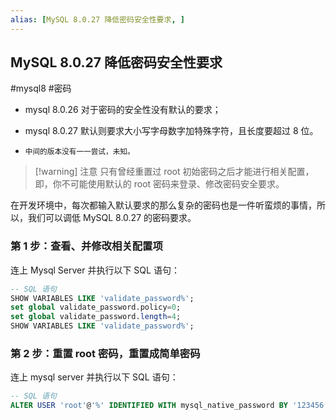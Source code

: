 ```yaml
---
alias: [MySQL 8.0.27 降低密码安全性要求, ]
---
```


## MySQL 8.0.27 降低密码安全性要求

#mysql8  #密码

- mysql 8.0.26 对于密码的安全性没有默认的要求；

- mysql 8.0.27 默认则要求大小写字母数字加特殊字符，且长度要超过 8 位。

- <small>中间的版本没有一一尝试，未知。</small>

> [!warning] 注意
> 只有曾经重置过 root 初始密码之后才能进行相关配置，即，你不可能使用默认的 root 密码来登录、修改密码安全要求。

在开发环境中，每次都输入默认要求的那么复杂的密码也是一件听蛮烦的事情，所以，我们可以调低 MySQL 8.0.27 的密码要求。

### 第 1 步：查看、并修改相关配置项

连上 Mysql Server 并执行以下 SQL 语句：

```sql
-- SQL 语句
SHOW VARIABLES LIKE 'validate_password%';
set global validate_password.policy=0;
set global validate_password.length=4;
SHOW VARIABLES LIKE 'validate_password%';
```

### 第 2 步：重置 root 密码，重置成简单密码

连上 mysql server 并执行以下 SQL 语句：

```sql
-- SQL 语句
ALTER USER 'root'@'%' IDENTIFIED WITH mysql_native_password BY '123456';
```



